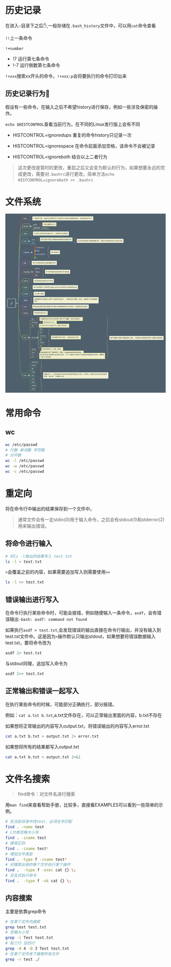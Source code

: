 # 历史记录

在进入`~`目录下之后:hand:,一般存储在`.bash_history`文件中，可以用`cat`命令查看

`!!`上一条命令

`!+number` 

* !7 运行第七条命令
* !-7 运行倒数第七条命令

`!+xxx`搜索xx开头的命令，`!+xxx:p`会将要执行的命令打印出来

## 历史记录行为:taco:

假设有一些命令，在输入之后不希望history进行保存，例如一些涉及保密的操作。

`echo $HISTCONTROL`查看当前行为，在不同的Linux发行版上会有不同

* HISTCONTROL=ignoredups      重复的命令history只记录一次
* HISTCONTROL=ignorespace     在命令前面添加空格，该命令不会被记录

* HISTCONTROL=ignoreboth      结合以上二者行为

>这次更改是暂时的更改，重启之后又会变为默认的行为，如果想要永远的完成更改，需要对`.bashrc`进行更改，简单方法`echo HISTCONTROL=ignoreboth >> .bashrc`

# 文件系统

![Linux文件系统](md_img/Linux基础/4-1.png)

# 常用命令

## wc

```bash
wc /etc/passwd
# 行数 单词数 字符数 
# 分开数
wc -l /etc/passwd
wc -w /etc/passwd
wc -c /etc/passwd
```

# 重定向

将在命令行中输出的结果保存到一个文件中。

>通常文件会有一定stdin(0)用于输入命令，之后会有stdout(1)和stderror(2)用来输出错误。

## 将命令进行输入

```bash
# 将ls -l输出的结果写入 test.txt
ls -l > test.txt
```

`>`会覆盖之前的内容，如果需要追加写入则需要使用`>>`

```bash
ls -l >> test.txt
```

## 错误输出进行写入

在命令行执行某些命令时，可能会报错，例如随便输入一条命令，`asdf`，会有错误输出`-bash: asdf: command not found`

如果执行`asdf > test.txt`,会发现错误的输出直接在命令行输出，并没有输入到test.txt文件中。这是因为`>`操作默认只输出stdout，如果想要将错误数据输入test.txt，要将命令改为

```bash
asdf 2> test.txt
```

与stdout同理，追加写入命令为

```bash
asdf 2>> test.txt
```

## 正常输出和错误一起写入

在执行某些命令的时候，可能部分正确执行，部分报错。

例如：`cat a.txt b.txt`,a.txt文件存在，可以正常输出里面的内容，b.txt不存在

如果想将正常输出的内容写入output.txt，将错误输出的内容写入error.txt

```bash
cat a.txt b.txt > output.txt 2> error.txt
```

如果想将所有的结果都写入output.txt

```bash
cat a.txt b.txt > output.txt 2>&1
```

# 文件名搜索

>find命令：对文件名进行搜索

用`man find`来查看帮助手册，比较多，直接看EXAMPLES可以看到一些简单的示例。

```bash
# 在当前目录中找test，必须全字匹配
find . -name test
# i代表忽略大小写
find . -iname test
# 使用正则
find . -iname test*
# 增加文件类型
find . -type f -iname test*
# 对搜索出来的每个文件执行某个操作
find .  -type f -exec cat {} \;
# 交互式执行命令
find .  -type f -ok cat {} \;
```

## 内容搜索

主要是依靠grep命令

```bash
# 在某个文件内搜索
grep test test.txt
# 忽略大小写
grep -i Test test.txt
# 前三行 后四行
grep -A 4 -B 3 Test test.txt
# 在某个文件夹下搜索所有文件
grep -r test ./ 
```

